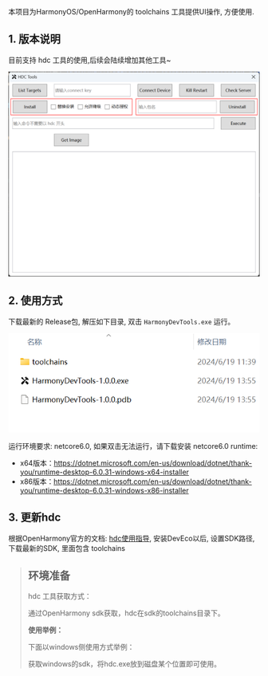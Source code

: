 
本项目为HarmonyOS/OpenHarmony的 toolchains 工具提供UI操作, 方便使用.

## 1. 版本说明

目前支持 hdc 工具的使用,后续会陆续增加其他工具~

![主界面](image/主界面.png)

## 2. 使用方式

下载最新的 Release包, 解压如下目录, 双击 `HarmonyDevTools.exe` 运行。

![解压](image/解压后文件.png)


运行环境要求: netcore6.0, 如果双击无法运行，请下载安装 netcore6.0 runtime: 
- x64版本：https://dotnet.microsoft.com/en-us/download/dotnet/thank-you/runtime-desktop-6.0.31-windows-x64-installer
- x86版本：https://dotnet.microsoft.com/en-us/download/dotnet/thank-you/runtime-desktop-6.0.31-windows-x86-installer

## 3. 更新hdc

根据OpenHarmony官方的文档: [hdc使用指导](https://docs.openharmony.cn/pages/v4.1/zh-cn/device-dev/subsystems/subsys-toolchain-hdc-guide.md),
安装DevEco以后, 设置SDK路径, 下载最新的SDK, 里面包含 toolchains

> ## 环境准备
> hdc 工具获取方式：
>
> 通过OpenHarmony sdk获取，hdc在sdk的toolchains目录下。
>
> **使用举例：**
>
> 下面以windows侧使用方式举例：
>
> 获取windows的sdk，将hdc.exe放到磁盘某个位置即可使用。

